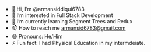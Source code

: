 - 👋 Hi, I’m @armansiddiqui6783
- 👀 I’m interested in Full Stack Development
- 🌱 I’m currently learning Segment Trees and Redux
- 📫 How to reach me armansid6783@gmail.com
- 😄 Pronouns: He/Him
- ⚡ Fun fact: I had Physical Education in my intermdeiate.

<!---
armansiddiqui6783/armansiddiqui6783 is a ✨ special ✨ repository because its `README.md` (this file) appears on your GitHub profile.
You can click the Preview link to take a look at your changes.
--->
